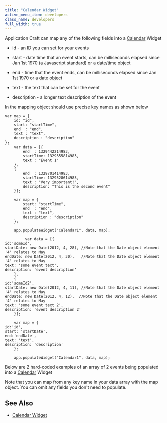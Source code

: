 ```yaml
---
title: "Calendar Widget"
active_menu_item: developers
class_name: developers
full_width: true
---
```



Application Craft can map any of the following fields into a [Calendar](/developers/documentation/product-guide/widget-properties-events/advanced/calendar) Widget

 - id - an ID you can set for your events

 - start - date time that an event starts, can be milliseconds elapsed since Jan 1st 1970 (a Javascript standard) or a date/time object

 - end - time that the event ends, can be milliseconds elapsed since Jan 1st 1970 or a date object

 - text - the text that can be set for the event

 - description - a longer text description of the event

In the mapping object should use precise key names as shown below

    var map = {
        id: "id",
        start: "startTime",
        end  : "end",
        text : "text",
        description : "description"
    };
        var data = [{
            end  : 1329442214983,
            startTime: 1329355814983,
            text : "Event 1"
        },
        {
            end  : 1329701414983,
            startTime: 1329528614983,
            text : "Very important!",
            description: "This is the second event"
        }];
        
        var map = {
            start: "startTime",
            end  : "end",
            text : "text",
            description : "description"
        };
        
        app.populateWidget("Calendar1", data, map);
     
             var data = [{
    id:'someId',  
    startDate: new Date(2012, 4, 28), //Note that the Date object element '4' relates to May
    endDate: new Date(2012, 4, 30),   //Note that the Date object element '4' relates to May
    text: 'some event text', 
    description: 'event description'
        },
        {
    id:'someId2', 
    startDate: new Date(2012, 4, 11), //Note that the Date object element '4' relates to May
    endDate: new Date(2012, 4, 12),  //Note that the Date object element '4' relates to May
    text: 'some event text 2', 
    description: 'event description 2'
        }];
         
        var map = {
    id:'id', 
    start: 'startDate', 
    end:'endDate', 
    text: 'text', 
    description: 'description'
        };
         
        app.populateWidget("Calendar1", data, map);
   

Below are 2 hard-coded examples of an array of 2 events being populated into a [Calendar](/developers/documentation/product-guide/widget-properties-events/advanced/calendar) Widget

Note that you can map from any key name in your data array with the map object. You can omit any fields you don't need to populate.

## See Also

 - [Calendar Widget](/developers/documentation/product-guide/advanced-important-widgets/calendar-widget/)


